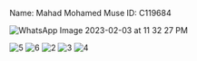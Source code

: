 Name: Mahad Mohamed Muse
ID: C119684






![WhatsApp Image 2023-02-03 at 11 32 27 PM](https://user-images.githubusercontent.com/124394775/216706272-74d8fbb5-e8ce-4f06-8176-d008b70e9ade.jpeg)


![5](https://user-images.githubusercontent.com/124394775/216706629-f318e5a5-f0c5-4b1e-bc60-50f18797eb4e.jpg)
![6](https://user-images.githubusercontent.com/124394775/216706645-43fde5ad-29a7-4d53-b15f-38b5958f68ba.jpg)
![2](https://user-images.githubusercontent.com/124394775/216706650-2969f094-2588-430f-a621-4bbada0cdc2c.jpg)
![3](https://user-images.githubusercontent.com/124394775/216706652-52bc998e-c865-4769-bbf5-4cf977f49962.jpg)
![4](https://user-images.githubusercontent.com/124394775/216706660-aaa180aa-af80-446c-af3a-6d5150448e6e.jpg)

